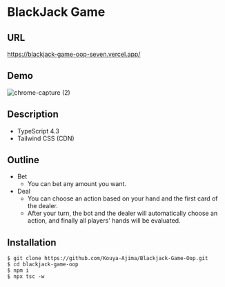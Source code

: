 # BlackJack Game
## URL
https://blackjack-game-oop-seven.vercel.app/

## Demo
![chrome-capture (2)](https://user-images.githubusercontent.com/77483402/121381576-cdc26c80-c980-11eb-9ee9-78cf6f5f3aa5.gif)

## Description

- TypeScript 4.3
- Tailwind CSS (CDN)

## Outline
- Bet
  - You can bet any amount you want.
- Deal
  - You can choose an action based on your hand and the first card of the dealer.
  - After your turn, the bot and the dealer will automatically choose an action, and finally all players' hands will be evaluated.
  
## Installation
```
$ git clone https://github.com/Kouya-Ajima/Blackjack-Game-Oop.git
$ cd blackjack-game-oop
$ npm i
$ npx tsc -w
```
